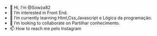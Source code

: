 - 👋 Hi, I’m @Sowza82
- 👀 I’m interested in Front End.
- 🌱 I’m currently learning Html,Css,Javascript e Lógica da programação.
- 💞️ I’m looking to collaborate on Partilhar conhecimento.
- 📫 How to reach me  pelo Instagram

<!---
Sowza82/Sowza82 is a ✨ special ✨ repository because its `README.md` (this file) appears on your GitHub profile.
You can click the Preview link to take a look at your changes.
--->
